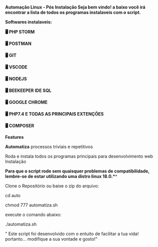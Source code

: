 **Automação Linux - Pós Instalação
Seja bem vindo! a baixo você irá encontrar a lista de todos os programas instalaveis com o script.**

**Softwares instalaveis:**

**🖥️ PHP STORM**

**🖥️ POSTMAN**

**🖥️ GIT**

**🖥️ VSCODE**

**🖥 NODEJS**

**🖥️ BEEKEEPER IDE SQL**

**🖥️ GOOGLE CHROME**

**🖥️ PHP7.4 E TODAS AS PRINCIPAIS EXTENÇÕES**

**🖥️ COMPOSER**

**Features**

**Automatiza** processos triviais e repetitivos

Roda e instala todos os programas principais para desenvolvimento web
Instalação

**Para que o script rode sem quaisquer problemas de compatibilidade, lembre-se
de estar utilizando uma distro linux 18.0.*^**

Clone o Repositório ou baixe o zip do arquivo:

cd auto

chmod 777 automatiza.sh

execute o comando abaixo:

./automatiza.sh

" Este script foi desenvolvido com o entuito de facilitar a tua vida! portanto… modifique a sua vontade e gosto!"
